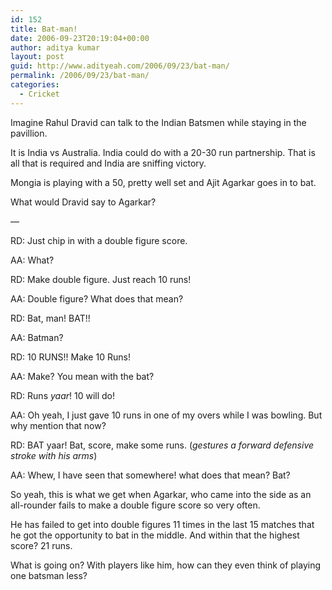 ```yaml
---
id: 152
title: Bat-man!
date: 2006-09-23T20:19:04+00:00
author: aditya kumar
layout: post
guid: http://www.adityeah.com/2006/09/23/bat-man/
permalink: /2006/09/23/bat-man/
categories:
  - Cricket
---
```

Imagine Rahul Dravid can talk to the Indian Batsmen while staying in the pavillion.

It is India vs Australia. India could do with a 20-30 run partnership. That is all that is required and India are sniffing victory. 

Mongia is playing with a 50, pretty well set and Ajit Agarkar goes in to bat.

What would Dravid say to Agarkar?

&#8212;

RD: Just chip in with a double figure score.

AA: What?

RD: Make double figure. Just reach 10 runs!

AA: Double figure? What does that mean?

RD: Bat, man! BAT!! 

AA: Batman? 

RD: 10 RUNS!! Make 10 Runs!

AA: Make? You mean with the bat?

RD: Runs _yaar_! 10 will do!

AA: Oh yeah, I just gave 10 runs in one of my overs while I was bowling. But why mention that now?

RD: BAT yaar! Bat, score, make some runs. (_gestures a forward defensive stroke with his arms_)

AA: Whew, I have seen that somewhere! what does that mean? Bat?

So yeah, this is what we get when Agarkar, who came into the side as an all-rounder fails to make a double figure score so very often.

He has failed to get into double figures 11 times in the last 15 matches that he got the opportunity to bat in the middle. And within that the highest score? 21 runs.

What is going on? With players like him, how can they even think of playing one batsman less?